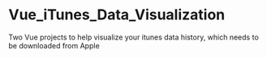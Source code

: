 # Vue_iTunes_Data_Visualization
Two Vue projects to help visualize your itunes data history, which needs to be downloaded from Apple
